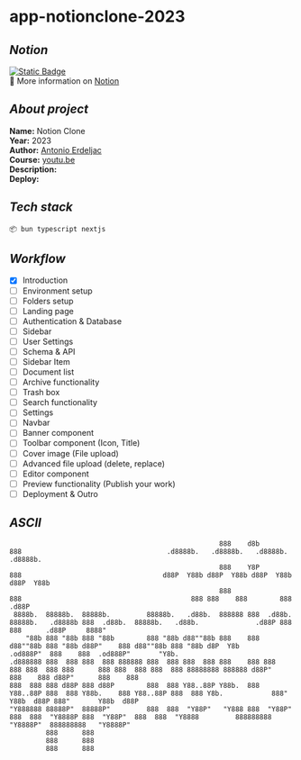 # app-notionclone-2023


## _Notion_
[![Static Badge](https://img.shields.io/badge/Notion%20Document-D2E0FB)](https://dandelion-appeal-fd9.notion.site/app-notionclone-2023-cccb22fc367442099ba86f296cb2e6e8)  
📝 More information on [Notion](https://dandelion-appeal-fd9.notion.site/app-notionclone-2023-cccb22fc367442099ba86f296cb2e6e8)  

## _About project_

**Name:** Notion Clone  
**Year:** 2023  
**Author:** [Antonio Erdeljac](https://github.com/AntonioErdeljac)  
**Course:** [youtu.be](https://www.youtube.com/@codewithantonio)  
**Description:**  
**Deploy:**  

## _Tech stack_

    📦 bun typescript nextjs

## _Workflow_

- [x] Introduction
- [ ] Environment setup
- [ ] Folders setup
- [ ] Landing page
- [ ] Authentication & Database
- [ ] Sidebar
- [ ] User Settings
- [ ] Schema & API
- [ ] Sidebar Item
- [ ] Document list
- [ ] Archive functionality
- [ ] Trash box
- [ ] Search functionality
- [ ] Settings
- [ ] Navbar
- [ ] Banner component
- [ ] Toolbar component (Icon, Title)
- [ ] Cover image (File upload)
- [ ] Advanced file upload (delete, replace)
- [ ] Editor component
- [ ] Preview functionality (Publish your work)
- [ ] Deployment & Outro

## _ASCII_

                                                        888    d8b                            888                                    .d8888b.   .d8888b.   .d8888b.   .d8888b.  
                                                        888    Y8P                            888                                   d88P  Y88b d88P  Y88b d88P  Y88b d88P  Y88b 
                                                        888                                   888                                          888 888    888        888      .d88P 
     8888b.  88888b.  88888b.         88888b.   .d88b.  888888 888  .d88b.  88888b.   .d8888b 888  .d88b.  88888b.   .d88b.              .d88P 888    888      .d88P     8888"  
        "88b 888 "88b 888 "88b        888 "88b d88""88b 888    888 d88""88b 888 "88b d88P"    888 d88""88b 888 "88b d8P  Y8b         .od888P"  888    888  .od888P"       "Y8b. 
    .d888888 888  888 888  888 888888 888  888 888  888 888    888 888  888 888  888 888      888 888  888 888  888 88888888 888888 d88P"      888    888 d88P"      888    888 
    888  888 888 d88P 888 d88P        888  888 Y88..88P Y88b.  888 Y88..88P 888  888 Y88b.    888 Y88..88P 888  888 Y8b.            888"       Y88b  d88P 888"       Y88b  d88P 
    "Y888888 88888P"  88888P"         888  888  "Y88P"   "Y888 888  "Y88P"  888  888  "Y8888P 888  "Y88P"  888  888  "Y8888         888888888   "Y8888P"  888888888   "Y8888P"  
             888      888                                                                                                                                                       
             888      888                                                                                                                                                       
             888      888
